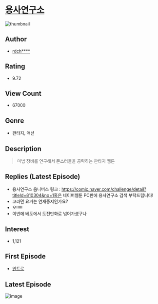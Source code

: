 # [용사연구소](https://comic.naver.com/bestChallenge/list?titleId=800488)
![thumbnail](https://image-comic.pstatic.net/user_contents_data/challenge_comic/2023/05/23/358413/upload_7220456799868041014_480x623.jpeg)

## Author
- [rdch****](https://comic.naver.com/artistTitle?id=358413)

## Rating
- 9.72

## View Count
- 67000

## Genre
- 판타지, 액션

## Description
> 마법 장비를 연구해서 몬스터들을 공략하는 판타지 웹툰

## Replies (Latest Episode)
- 용사연구소 옴니버스 링크 : https://comic.naver.com/challenge/detail?titleId=810304&no=1혹은 네이버웹툰 PC판에 용사연구소 검색 부탁드립니다!
- 고러면 요거는 연재중지인가요?
- 오!!!!!
- 이번에 베도에서 도전만화로 넘어가셨구나

## Interest
- 1,121

## First Episode
- [인트로](https://comic.naver.com/bestChallenge/detail?titleId=800488&no=1)

## Latest Episode
![image](https://image-comic.pstatic.net/user_contents_data/challenge_comic/2023/05/23/358413/upload_7076392396375221043.jpeg)

